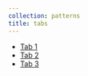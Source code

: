 ```yaml
---
collection: patterns
title: tabs
---
```


<ul class="p-tabs">    
    <li class="p-tabs__item">
        <a href="#" class="p-tabs__link is-active">Tab 1</a>
    </li>
    <li class="p-tabs__item">
        <a href="#" class="p-tabs__link">Tab 2</a>
    </li>
    <li class="p-tabs__item">
        <a href="#" class="p-tabs__link">Tab 3</a>
    </li>
</ul>
